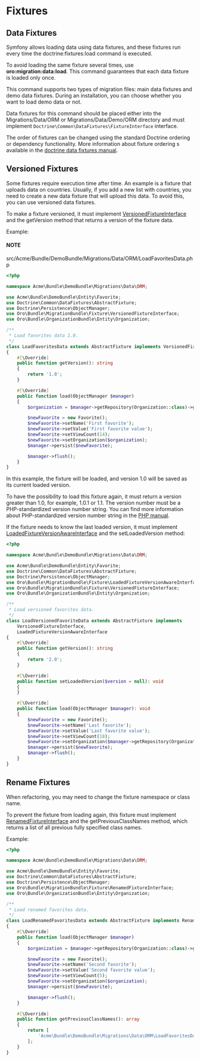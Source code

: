 <a id="backend-entities-fixtures"></a>

# Fixtures

## Data Fixtures

Symfony allows loading data using data fixtures, and these fixtures run every time the doctrine:fixtures:load command is executed.

To avoid loading the same fixture several times, use **oro:migration:data:load**. This command guarantees that each data fixture is loaded only once.

This command supports two types of migration files: main data fixtures and demo data fixtures. During an installation, you can choose whether you want to load demo data or not.

Data fixtures for this command should be placed either into the Migrations/Data/ORM or Migrations/Data/Demo/ORM directory and must implement `Doctrine\Common\DataFixtures\FixtureInterface` interface.

The order of fixtures can be changed using the standard Doctrine ordering or dependency functionality. More information about fixture ordering s available in the <a href="https://github.com/doctrine/data-fixtures#fixture-ordering" target="_blank">doctrine data fixtures manual</a>.

## Versioned Fixtures

Some fixtures require execution time after time. An example is a fixture that uploads data on countries. Usually, if you add a new list with countries, you need to create a new data fixture that will upload this data. To avoid this, you can use versioned data fixtures.

To make a fixture versioned, it must implement <a href="https://github.com/oroinc/platform/blob/master/src/Oro/Bundle/MigrationBundle/Fixture/VersionedFixtureInterface.php" target="_blank">VersionedFixtureInterface</a> and the getVersion method that returns a version of the fixture data.

Example:

#### NOTE
src/Acme/Bundle/DemoBundle/Migrations/Data/ORM/LoadFavoritesData.php
```php
<?php

namespace Acme\Bundle\DemoBundle\Migrations\Data\ORM;

use Acme\Bundle\DemoBundle\Entity\Favorite;
use Doctrine\Common\DataFixtures\AbstractFixture;
use Doctrine\Persistence\ObjectManager;
use Oro\Bundle\MigrationBundle\Fixture\VersionedFixtureInterface;
use Oro\Bundle\OrganizationBundle\Entity\Organization;

/**
 * Load favorites data 1.0.
 */
class LoadFavoritesData extends AbstractFixture implements VersionedFixtureInterface
{
    #[\Override]
    public function getVersion(): string
    {
        return '1.0';
    }

    #[\Override]
    public function load(ObjectManager $manager)
    {
        $organization = $manager->getRepository(Organization::class)->getFirst();

        $newFavorite = new Favorite();
        $newFavorite->setName('First favorite');
        $newFavorite->setValue('First favorite value');
        $newFavorite->setViewCount(14);
        $newFavorite->setOrganization($organization);
        $manager->persist($newFavorite);

        $manager->flush();
    }
}
```

In this example, the fixture will be loaded, and version 1.0 will be saved as its current loaded version.

To have the possibility to load this fixture again, it must return a version greater than 1.0, for example, 1.0.1 or 1.1. The version number must be a PHP-standardized version number string. You can find more information about PHP-standardized version number string in the <a href="http://php.net/manual/en/function.version-compare.php" target="_blank">PHP manual</a>.

If the fixture needs to know the last loaded version, it must implement <a href="https://github.com/oroinc/platform/blob/master/src/Oro/Bundle/MigrationBundle/Fixture/LoadedFixtureVersionAwareInterface.php" target="_blank">LoadedFixtureVersionAwareInterface</a> and the setLoadedVersion method:

```php
<?php

namespace Acme\Bundle\DemoBundle\Migrations\Data\ORM;

use Acme\Bundle\DemoBundle\Entity\Favorite;
use Doctrine\Common\DataFixtures\AbstractFixture;
use Doctrine\Persistence\ObjectManager;
use Oro\Bundle\MigrationBundle\Fixture\LoadedFixtureVersionAwareInterface;
use Oro\Bundle\MigrationBundle\Fixture\VersionedFixtureInterface;
use Oro\Bundle\OrganizationBundle\Entity\Organization;

/**
 * Load versioned favorites data.
 */
class LoadVersionedFavoriteData extends AbstractFixture implements
    VersionedFixtureInterface,
    LoadedFixtureVersionAwareInterface
{
    #[\Override]
    public function getVersion(): string
    {
        return '2.0';
    }

    #[\Override]
    public function setLoadedVersion($version = null): void
    {
    }

    #[\Override]
    public function load(ObjectManager $manager): void
    {
        $newFavorite = new Favorite();
        $newFavorite->setName('Last favorite');
        $newFavorite->setValue('Last favorite value');
        $newFavorite->setViewCount(18);
        $newFavorite->setOrganization($manager->getRepository(Organization::class)->getFirst());
        $manager->persist($newFavorite);
        $manager->flush();
    }
}
```

## Rename Fixtures

When refactoring, you may need to change the fixture namespace or class name.

To prevent the fixture from loading again, this fixture must implement <a href="https://github.com/oroinc/platform/blob/master/src/Oro/Bundle/MigrationBundle/Fixture/RenamedFixtureInterface.php" target="_blank">RenamedFixtureInterface</a> and the getPreviousClassNames method, which returns a list of all previous fully specified class names.

Example:

```php
<?php

namespace Acme\Bundle\DemoBundle\Migrations\Data\ORM;

use Acme\Bundle\DemoBundle\Entity\Favorite;
use Doctrine\Common\DataFixtures\AbstractFixture;
use Doctrine\Persistence\ObjectManager;
use Oro\Bundle\MigrationBundle\Fixture\RenamedFixtureInterface;
use Oro\Bundle\OrganizationBundle\Entity\Organization;

/**
 * Load renamed favorites data.
 */
class LoadRenamedFavoritesData extends AbstractFixture implements RenamedFixtureInterface
{
    #[\Override]
    public function load(ObjectManager $manager)
    {
        $organization = $manager->getRepository(Organization::class)->getFirst();

        $newFavorite = new Favorite();
        $newFavorite->setName('Second favorite');
        $newFavorite->setValue('Second favorite value');
        $newFavorite->setViewCount(5);
        $newFavorite->setOrganization($organization);
        $manager->persist($newFavorite);

        $manager->flush();
    }

    #[\Override]
    public function getPreviousClassNames(): array
    {
        return [
            'Acme\Bundle\DemoBundle\Migrations\Data\ORM\LoadFavoritesData'
        ];
    }
}
```

<!-- Frontend -->
